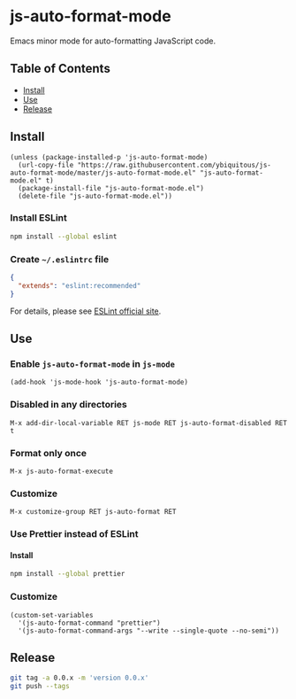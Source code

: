 # js-auto-format-mode

Emacs minor mode for auto-formatting JavaScript code.

## Table of Contents

- [Install](#install)
- [Use](#use)
- [Release](#release)

## Install

```elisp
(unless (package-installed-p 'js-auto-format-mode)
  (url-copy-file "https://raw.githubusercontent.com/ybiquitous/js-auto-format-mode/master/js-auto-format-mode.el" "js-auto-format-mode.el" t)
  (package-install-file "js-auto-format-mode.el")
  (delete-file "js-auto-format-mode.el"))
```

### Install ESLint

```sh
npm install --global eslint
```

### Create `~/.eslintrc` file

```json
{
  "extends": "eslint:recommended"
}
```

For details, please see [ESLint official site](http://eslint.org/).

## Use

### Enable `js-auto-format-mode` in `js-mode`

```elisp
(add-hook 'js-mode-hook 'js-auto-format-mode)
```

### Disabled in any directories

```
M-x add-dir-local-variable RET js-mode RET js-auto-format-disabled RET t
```

### Format only once

```
M-x js-auto-format-execute
```

### Customize

```
M-x customize-group RET js-auto-format RET
```

### Use Prettier instead of ESLint

#### Install

```sh
npm install --global prettier
```

### Customize

```elisp
(custom-set-variables
  '(js-auto-format-command "prettier")
  '(js-auto-format-command-args "--write --single-quote --no-semi"))
```

## Release

```sh
git tag -a 0.0.x -m 'version 0.0.x'
git push --tags
```
